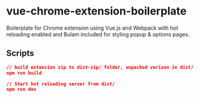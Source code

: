 # vue-chrome-extension-boilerplate

Boilerplate for Chrome extension using Vue.js and Webpack with hot reloading enabled and Bulam included for styling popup & options pages.

## Scripts

```json
// build extension zip to dist-zip/ folder, unpacked verison in dist/
npm run build

// Start hot reloading server from dist/
npm run dev
```
